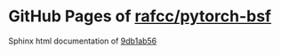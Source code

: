 GitHub Pages of [rafcc/pytorch-bsf](https://github.com/rafcc/pytorch-bsf.git)
===
Sphinx html documentation of [9db1ab56](https://github.com/rafcc/pytorch-bsf/tree/9db1ab562448e55f837dd93eefc8f291dbd73965)
